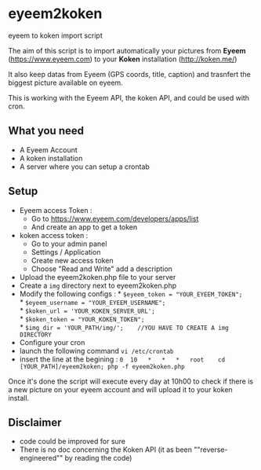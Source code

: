 # eyeem2koken
eyeem to koken import script

The aim of this script is to import automatically your pictures from __Eyeem__ (https://www.eyeem.com) to your __Koken__ installation (http://koken.me/)

It also keep datas from Eyeem (GPS coords, title, caption) and trasnfert the biggest picture available on eyeem.

This is working with the Eyeem API, the koken API, and could be used with cron.

What you need 
---------------------
* A Eyeem Account
* A koken installation
* A server where you can setup a crontab

Setup
---------------------
* Eyeem access Token :
  * Go to https://www.eyeem.com/developers/apps/list 
  * And create an app to get a token
* koken access token : 
  * Go to your admin panel
  * Settings / Application
  * Create new access token
  * Choose "Read and Write" add a description
* Upload the eyeem2koken.php file to your server
* Create a `img` directory next to eyeem2koken.php
* Modify the following configs :
	   * `$eyeem_token = "YOUR_EYEEM_TOKEN";                                    `
	   * `$eyeem_username = "YOUR_EYEEM_USERNAME";                              `
	   * `$koken_url = 'YOUR_KOKEN_SERVER_URL';                                 `
	   * `$koken_token = "YOUR_KOKEN_TOKEN";                                    `
	   * `$img_dir = 'YOUR_PATH/img/';    //YOU HAVE TO CREATE A img DIRECTORY  `
* Configure your cron
 * launch the following command `vi /etc/crontab`
 * insert the line at the begining : `0  10   *   *   *   root    cd [YOUR_PATH]/eyeem2koken; php -f eyeem2koken.php   `
  
Once it's done the script will execute every day at 10h00 to check if there is a new picture on your eyeem account and will upload it to your koken install.


Disclaimer
---------------------
* code could be improved for sure
* There is no doc concerning the Koken API (it as been ""reverse-engineered"" by reading the code)
